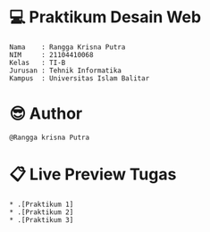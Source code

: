 #  💻 Praktikum Desain Web
	Nama    : Rangga Krisna Putra 
	NIM     : 21104410068
	Kelas   : TI-B
	Jurusan : Tehnik Informatika
	Kampus  : Universitas Islam Balitar
# 😎 Author
	@Rangga krisna Putra
# 📋 Live Preview Tugas
	* .[Praktikum 1]
	* .[Praktikum 2]
	* .[Praktikum 3]
